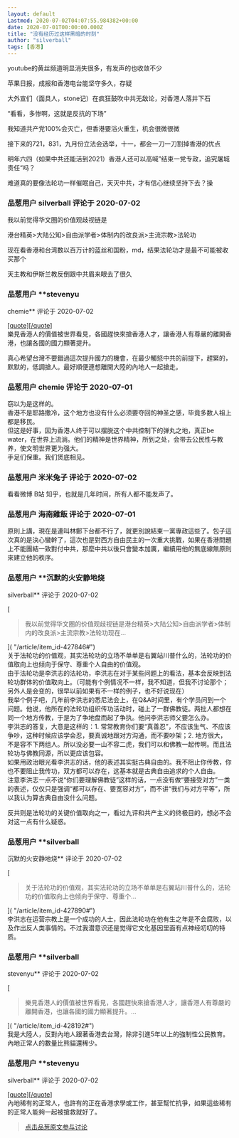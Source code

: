 ```yaml
---
layout: default
Lastmod: 2020-07-02T04:07:55.984382+00:00
date: 2020-07-01T00:00:00.000Z
title: "没有经历过这样黑暗的时刻"
author: "silverball"
tags: [香港]
---
```


youtube的黄丝频道明显消失很多，有发声的也收敛不少  
  
苹果日报，成报和香港电台能坚守多久，存疑  
  
大外宣们（面具人，stone记）在疯狂鼓吹中共无敌论，对香港人落井下石   
  
“看看，多惨啊，这就是反抗的下场”  
  
我知道共产党100%会灭亡，但香港要浴火重生，机会很微很微  
  
接下来的721，831，九月份立法会选举，十一，都会一刀一刀割掉香港的优点  
  
明年六四（如果中共还能活到2021）香港人还可以高喊”结束一党专政，追究屠城责任“吗？  
  
难道真的要像法轮功一样催眠自己，天灭中共，才有信心继续坚持下去？操

            
### 品葱用户 **silverball** 评论于 2020-07-02
        
我以前觉得华文圈的价值观歧视链是  
  
港台精英>大陆公知>自由派学者>体制内的改良派>主流宗教>法轮功  
  
现在看香港和台湾数以百万计的蓝丝和国粉，md，结果法轮功才是最不可能被收买那个  
  
天主教和伊斯兰教反倒跟中共眉来眼去了很久
        


            
### 品葱用户 **stevenyu 
chemie** 评论于 2020-07-02
        
[\[quote\]\[/quote\]]( "/article/item_id-427901#")  
樂見香港人的價值被世界看見，各國趕快來搶香港人才，讓香港人有尊嚴的離開香港，也讓各國的國力顯著提升。  
  
真心希望台灣不要錯過這次提升國力的機會，在最少觸怒中共的前提下，趕緊的，默默的，低調搶人。最好順便連想離開大陸的內地人一起搶走。
        


            
### 品葱用户 **chemie** 评论于 2020-07-01
        
窃以为是这样的。  
香港不是耶路撒冷，这个地方也没有什么必须要夺回的神圣之感，毕竟多数人祖上都是移民。  
但这是好事，因为香港人终于可以摆脱这个中共控制下的弹丸之地，真正be water，在世界上流淌。他们的精神是世界精神，所到之处，会带去公民性与教养，使文明世界更为强大。  
手足们保重。我们煲底相见。
        


            
### 品葱用户 **米米兔子** 评论于 2020-07-02
        
看看微博 B站 知乎，也就是几年时间，所有人都不能发声了。
        


            
### 品葱用户 **海南雞飯** 评论于 2020-07-01
        
原則上講，現在是連叫林鄭下台都不行了，就更別說結束一黨專政這些了。包子這次真的是決心蠻幹了，這次也是對西方自由民主的一次重大挑戰，如果在香港問題上不能團結一致對付中共，那麼中共以後只會變本加厲，繼續用他的無底線無原則來建立他的秩序。
        


            
### 品葱用户 **沉默的火安静地烧 
silverball** 评论于 2020-07-02
        
[

> 我以前觉得华文圈的价值观歧视链是港台精英>大陆公知>自由派学者>体制内的改良派>主流宗教>法轮功现在...

]( "/article/item_id-427846#")  
关于法轮功的价值观，其实法轮功的立场不单单是右翼站川普什么的，法轮功的价值取向上也倾向于保守、尊重个人自由的价值观。  
由于法轮功是李洪志的法轮功，李洪志在对于某些问题上的看法，基本会反映到法轮功群体的价值取向上。（可能有个例情况不一样，我不知道，但我不讨论那个；另外人是会变的，很早以前如果有不一样的例子，也不好说现在）  
我举个例子吧，几年前李洪志的悉尼法会上，在Q&A时间里，有个学员问到一个问题。他说，他所在的法轮功组织传功活动时，碰上了一群佛教徒。两批人都想在同一个地方传教，于是为了争地盘而起了争执。他问李洪志师父要怎么办。  
李洪志的答复，大意是这样的：1. 常常教育你们要“真善忍”，不应该生气、不应该争吵，这种时候应该学会忍，要真诚地跟对方沟通，而不要吵架；2. 地方很大，不是容不下两组人。所以没必要一山不容二虎，我们可以和佛教一起传啊。而且法轮功与佛教同源，所以更应该包容。  
如果用政治眼光看李洪志的话，他的表述其实挺古典自由的。我不阻止你传教，你也不要阻止我传功，双方都可以存在，这基本就是古典自由追求的个人自由。  
注意李洪志一点不说“你们要理解佛教徒”这样的话，一点没有做“要接受对方”一类的表述，仅仅只是强调“都可以存在、要宽容对方”，而不讲“我们与对方平等”，所以我认为算古典自由没什么问题。  
  
反共则是法轮功的关键价值取向之一，看过九评和共产主义的终极目的，想必不会对这一点有什么疑惑。
        


            
### 品葱用户 **silverball 
沉默的火安静地烧** 评论于 2020-07-02
        
[

> 关于法轮功的价值观，其实法轮功的立场不单单是右翼站川普什么的，法轮功的价值取向上也倾向于保守、尊重个...

]( "/article/item_id-427890#")  
李洪志在运营宗教上是一个成功的人士，因此法轮功在他有生之年是不会腐败，以及作出反人类事情的。不过我潜意识还是觉得它文化基因里面有点神经叨叨的特质。
        


            
### 品葱用户 **silverball 
stevenyu** 评论于 2020-07-02
        
[

> 樂見香港人的價值被世界看見，各國趕快來搶香港人才，讓香港人有尊嚴的離開香港，也讓各國的國力顯著提升。...

]( "/article/item_id-428192#")  
我是大陸人，反對內地人跟著香港去台灣，除非引進5年以上的強制性公民教育。 內地正常人的數量比熊貓還稀少。
        


            
### 品葱用户 **stevenyu 
silverball** 评论于 2020-07-02
        
[\[quote\]\[/quote\]]( "/article/item_id-428223#")  
內地稀有的正常人，也許有的正在香港求學或工作，甚至幫忙抗爭，如果這些稀有的正常人能夠一起被搶救就好了。
        






> [点击品葱原文参与讨论](https://pincong.rocks/article/id-21080__sort_key-agree_count__sort-DESC)

